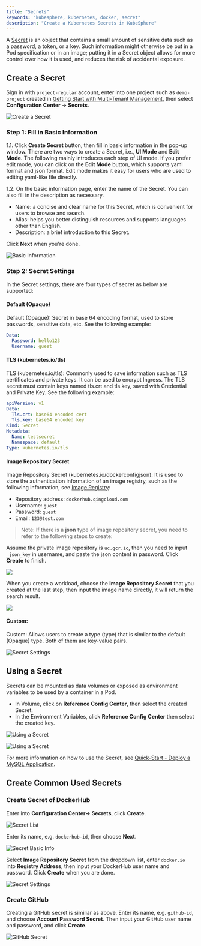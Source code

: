 ```yaml
---
title: "Secrets"
keywords: "kubesphere, kubernetes, docker, secret"
description: "Create a Kubernetes Secrets in KubeSphere"
---
```


A [Secret](https://kubernetes.io/docs/concepts/configuration/secret/) is an object that contains a small amount of sensitive data such as a password, a token, or a key. Such information might otherwise be put in a Pod specification or in an image; putting it in a Secret object allows for more control over how it is used, and reduces the risk of accidental exposure.

## Create a Secret

Sign in with `project-regular` account, enter into one project such as `demo-project` created in [Getting Start with Multi-Tenant Management](../../quick-start/admin-quick-start), then select **Configuration Center → Secrets**.

![Create a Secret](https://pek3b.qingstor.com/kubesphere-docs/png/20200523002113.png)

### Step 1: Fill in Basic Information

1.1. Click **Create Secret** button, then fill in basic information in the pop-up window. There are two ways to create a Secret, i.e., **UI Mode** and **Edit Mode**. The following mainly introduces each step of UI mode. If you prefer edit mode, you can click on the **Edit Mode** button, which supports yaml format and json format. Edit mode makes it easy for users who are used to editing yaml-like file directly.


1.2. On the basic information page, enter the name of the Secret. You can also fill in the description as necessary.

- Name: a concise and clear name for this Secret, which is convenient for users to browse and search.
- Alias: helps you better distinguish resources and supports languages other than English.
- Description: a brief introduction to this Secret.

Click **Next** when you're done.  

![Basic Information](https://pek3b.qingstor.com/kubesphere-docs/png/20190319163014.png)

### Step 2: Secret Settings

In the Secret settings, there are four types of secret as below are supported:

#### Default (Opaque)

Default (Opaque): Secret in base 64 encoding format, used to store passwords, sensitive data, etc. See the following example:

```yaml
Data:
  Password: hello123
  Username: guest
```

#### TLS (kubernetes.io/tls)

TLS (kubernetes.io/tls): Commonly used to save information such as TLS certificates and private keys. It can be used to encrypt Ingress. The TLS secret must contain keys named tls.crt and tls.key, saved with Credential and Private Key. See the following example:

```yaml
apiVersion: v1
Data:
  Tls.crt: base64 encoded cert
  Tls.key: base64 encoded key
Kind: Secret
Metadata:
  Name: testsecret
  Namespace: default
Type: kubernetes.io/tls
```

#### Image Repository Secret

Image Repository Secret (kubernetes.io/dockerconfigjson): It is used to store the authentication information of an image registry, such as the following information, see [Image Registry](../image-registry):

  - Repository address: `dockerhub.qingcloud.com`
  - Username: `guest`
  - Password: `guest`
  - Email: `123@test.com`


>Note: If there is a **json** type of image repository secret, you need to refer to the following steps to create:

Assume the private image repository is `uc.gcr.io`, then you need to input `_json_key` in username, and paste the json content in password. Click **Create** to finish.

![](https://pek3b.qingstor.com/kubesphere-docs/png/20200523001137.png)

When you create a workload, choose the **Image Repository Secret** that you created at the last step, then input the image name directly, it will return the search result.

![](https://pek3b.qingstor.com/kubesphere-docs/png/20200523000214.png)

#### Custom:

Custom: Allows users to create a type (type) that is similar to the default (Opaque) type. Both of them are key-value pairs.

![Secret Settings](https://pek3b.qingstor.com/kubesphere-docs/png/20190319165447.png)

## Using a Secret

Secrets can be mounted as data volumes or exposed as environment variables to be used by a container in a Pod.

- In Volume, click on **Reference Config Center**, then select the created Secret.
- In the Environment Variables, click **Reference Config Center** then select the created key.

![Using a Secret](https://pek3b.qingstor.com/kubesphere-docs/png/20190319175940.png)

![Using a Secret](https://pek3b.qingstor.com/kubesphere-docs/png/20190319180017.png)

For more information on how to use the Secret, see [Quick-Start - Deploy a MySQL Application](../../quick-start/mysql-deployment).

## Create Common Used Secrets

### Create Secret of DockerHub

Enter into **Configuration Center→ Secrets**, click **Create**.

![Secret List](https://pek3b.qingstor.com/kubesphere-docs/png/20200523002327.png)

Enter its name, e.g. `dockerhub-id`, then choose **Next**.

![Secret Basic Info](https://pek3b.qingstor.com/kubesphere-docs/png/20200207165617.png)

Select **Image Repository Secret** from the dropdown list, enter `docker.io` into **Registry Address**, then input your DockerHub user name and password. Click **Create** when you are done.

![Secret Settings](https://pek3b.qingstor.com/kubesphere-docs/png/20200207171625.png)

### Create GitHub

Creating a GitHub secret is similiar as above. Enter its name, e.g. `github-id`, and choose **Account Password Secret**. Then input your GitHub user name and password, and click **Create**.

![GitHub Secret](https://pek3b.qingstor.com/kubesphere-docs/png/20200207174736.png)
